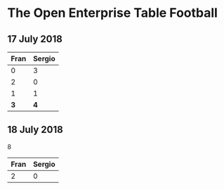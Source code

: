 # The Open Enterprise Table Football

## 17 July 2018

| Fran | Sergio |
| --- | --- |
| 0 | 3 |
| 2 | 0 |
| 1 | 1 |
| **3** | **4** |

## 18 July 2018

8

| Fran | Sergio |
| --- | --- |
| 2 | 0 |
